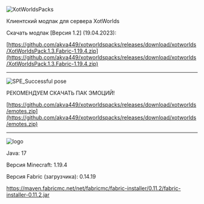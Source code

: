 ![XotWorldsPacks](https://user-images.githubusercontent.com/75758629/192112792-f83116dc-5b66-404a-a21d-fe6e4aceac95.png)

Клиентский модпак для сервера XotWorlds

Скачать модпак [Версия 1.2] (19.04.2023):

[https://github.com/akva449/xotworldspacks/releases/download/xotworlds/XotWorldsPack.1.3.Fabric-1.19.4.zip](https://github.com/akva449/xotworldspacks/releases/download/xotworlds/XotWorldsPack.1.3.Fabric-1.19.4.zip)

-----------------------------------------------------------------------------------------------------

![SPE_Successful pose](https://user-images.githubusercontent.com/75758629/192112025-bc2622db-85a6-4f00-bcca-bb0bf8dd55d4.png)

РЕКОМЕНДУЕМ СКАЧАТЬ ПАК ЭМОЦИЙ!

[https://github.com/akva449/xotworldspacks/releases/download/xotworlds/emotes.zip](https://github.com/akva449/xotworldspacks/releases/download/xotworlds/emotes.zip)

-----------------------------------------------------------------------------------------------------

![logo](https://user-images.githubusercontent.com/75758629/192112078-9bfa4832-823f-4bd1-ab6c-e1480bc2b62b.png)

Java: 17

Версия Minecraft: 1.19.4

Версия Fabric (загрузчика): 0.14.19

https://maven.fabricmc.net/net/fabricmc/fabric-installer/0.11.2/fabric-installer-0.11.2.jar
